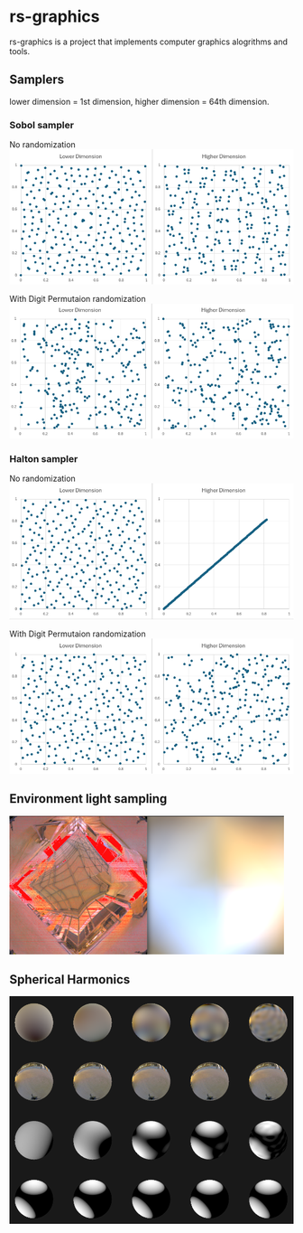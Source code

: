 # rs-graphics

rs-graphics is a project that implements computer graphics alogrithms and tools.


## Samplers

lower dimension = 1st dimension, higher dimension = 64th dimension.

### Sobol sampler

No randomization
![sobol](./docs/sobol_256_norandom.png)

With Digit Permutaion randomization
![sobol](./docs/sobol_256_permute.png)

### Halton sampler

No randomization
![halton](./docs/halton_256_norandom.png)

With Digit Permutaion randomization
![halton](./docs/halton_256_permute.png)


## Environment light sampling 

![light](./docs/sampling_env.png)

## Spherical Harmonics

![SH](./docs/sh.png)

